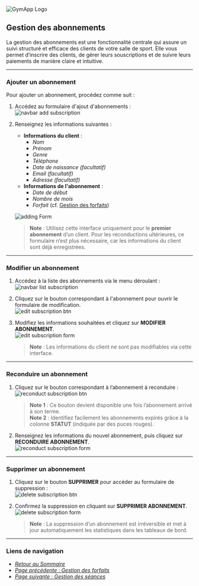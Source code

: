 ![GymApp Logo](/images/logo_md.png "GymApp Logo")

## Gestion des abonnements

La gestion des abonnements est une fonctionnalité centrale qui assure un suivi structuré et efficace des clients de votre salle de sport. Elle vous permet d’inscrire des clients, de gérer leurs souscriptions et de suivre leurs paiements de manière claire et intuitive.

---

### **Ajouter un abonnement**

Pour ajouter un abonnement, procédez comme suit :  
1. Accédez au formulaire d'ajout d'abonnements :  
   ![navbar add subscription](/images/screenshots/subscription/nav_add.png "navbar add subscription")  

2. Renseignez les informations suivantes :  
   - **Informations du client** :  
     - _Nom_  
     - _Prénom_  
     - _Genre_  
     - _Téléphone_  
     - _Date de naissance (facultatif)_  
     - _Email (facultatif)_  
     - _Adresse (facultatif)_  
   - **Informations de l'abonnement** :  
     - _Date de début_  
     - _Nombre de mois_  
     - _Forfait_ (cf. [Gestion des forfaits](package.md#gestion-des-forfaits))  

   ![adding Form](/images/screenshots/subscription/add_form.png "adding Form")  

   > **Note** : Utilisez cette interface uniquement pour le **premier abonnement** d’un client. Pour les reconductions ultérieures, ce formulaire n’est plus nécessaire, car les informations du client sont déjà enregistrées.

---

### **Modifier un abonnement**

1. Accédez à la liste des abonnements via le menu déroulant :  
   ![navbar list subscription](/images/screenshots/subscription/nav_list.png "navbar list subscription")  

2. Cliquez sur le bouton correspondant à l'abonnement pour ouvrir le formulaire de modification.  
   ![edit subscription btn](/images/screenshots/subscription/edit_btn.png "edit subscription btn")  

3. Modifiez les informations souhaitées et cliquez sur **MODIFIER ABONNEMENT**.  
   ![edit subscription form](/images/screenshots/subscription/edit_form.png "edit subscription form")  

   > **Note** : Les informations du client ne sont pas modifiables via cette interface. 

---

### **Reconduire un abonnement**

1. Cliquez sur le bouton correspondant à l’abonnement à reconduire :  
   ![reconduct subscription btn](/images/screenshots/subscription/reconduct_btn.png "reconduct subscription btn")  

   > **Note 1** : Ce bouton devient disponible une fois l’abonnement arrivé à son terme.  
   > **Note 2** : Identifiez facilement les abonnements expirés grâce à la colonne **STATUT** (indiquée par des puces rouges).  

2. Renseignez les informations du nouvel abonnement, puis cliquez sur **RECONDUIRE ABONNEMENT**.  
   ![reconduct subscription form](/images/screenshots/subscription/reconduct_form.png "reconduct subscription form")  

---

### **Supprimer un abonnement**

1. Cliquez sur le bouton **SUPPRIMER** pour accéder au formulaire de suppression :  
   ![delete subscription btn](/images/screenshots/subscription/delete_btn.png "delete subscription btn")  

2. Confirmez la suppression en cliquant sur **SUPPRIMER ABONNEMENT**.  
   ![delete subscription form](/images/screenshots/subscription/delete_form.png "delete subscription form")  

   > **Note** : La suppression d’un abonnement est irréversible et met à jour automatiquement les statistiques dans les tableaux de bord.

---

### **Liens de navigation**

- [_Retour au Sommaire_](table.md)  
- [_Page précédente : Gestion des forfaits_](package.md)  
- [_Page suivante : Gestion des séances_](session.md)
